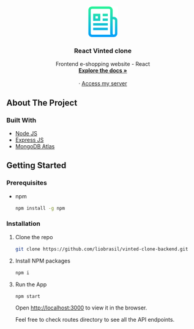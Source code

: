 <!--
*** Thanks for checking out the Best-README-Template. If you have a suggestion
*** that would make this better, please fork the repo and create a pull request
*** or simply open an issue with the tag "enhancement".
*** Thanks again! Now go create something AMAZING! :D
***
***
***
*** To avoid retyping too much info. Do a search and replace for the following:
*** github_username, repo_name, twitter_handle, email, project_title, project_description
-->

<!-- PROJECT SHIELDS -->
<!--
*** I'm using markdown "reference style" links for readability.
*** Reference links are enclosed in brackets [ ] instead of parentheses ( ).
*** See the bottom of this document for the declaration of the reference variables
*** for contributors-url, forks-url, etc. This is an optional, concise syntax you may use.
*** https://www.markdownguide.org/basic-syntax/#reference-style-links
-->

<!-- PROJECT LOGO -->
<br />
<p align="center">
  <a href="https://github.com/liobrasil/vinted-clone-backend">
    <img src="images/logo.png" alt="Logo" width="80" height="80">
  </a>

  <h3 align="center">React Vinted clone</h3>

  <p align="center">
    Frontend e-shopping website - React
    <br />
    <a href="https://github.com/liobrasil/vinted-clone-backend"><strong>Explore the docs »</strong></a>
    <br />
    <br />
       ·
    <a href="https://vinted-clone-liobrasil.herokuapp.com/">Access my server</a>
  </p>
</p>

<!-- TABLE OF CONTENTS

<details open="open">
  <summary><h2 style="display: inline-block">Table of Contents</h2></summary>
  <ol>
    <li>
      <a href="#about-the-project">About The Project</a>
      <ul>
        <li><a href="#built-with">Built With</a></li>
      </ul>
    </li>
    <li>
      <a href="#getting-started">Getting Started</a>
      <ul>
        <li><a href="#prerequisites">Prerequisites</a></li>
        <li><a href="#installation">Installation</a></li>
      </ul>
    </li>
    <li><a href="#usage">Usage</a></li>
    <li><a href="#roadmap">Roadmap</a></li>
    <li><a href="#contributing">Contributing</a></li>
    <li><a href="#license">License</a></li>
    <li><a href="#contact">Contact</a></li>
    <li><a href="#acknowledgements">Acknowledgements</a></li>
  </ol>
</details> -->

<!-- ABOUT THE PROJECT -->

## About The Project

<!-- [![Product Name Screen Shot][product-screenshot]](https://vinted-clone-liobrasil.netlify.app/) -->

<!-- Here's a blank template to get started:
**To avoid retyping too much info. Do a search and replace with your text editor for the following:**
`github_username`, `repo_name`, `twitter_handle`, `email`, `project_title`, `project_description` -->

### Built With

<!-- - [Create React App](https://github.com/facebook/create-react-app) -->

- [Node JS](https://nodejs.org/en/)
- [Express JS](https://www.npmjs.com/package/express)
- [MongoDB Atlas](https://www.mongodb.com/fr-fr/cloud/atlas)
<!-- - []() -->

<!-- GETTING STARTED -->

## Getting Started

<!-- To get a local copy up and running follow these simple steps. -->

### Prerequisites

<!-- This is an example of how to list things you need to use the software and how to install them. -->

- npm
  ```sh
  npm install -g npm
  ```

### Installation

1. Clone the repo
   ```sh
   git clone https://github.com/liobrasil/vinted-clone-backend.git
   ```
2. Install NPM packages
   ```sh
   npm i
   ```
3. Run the App

   ```sh
   npm start
   ```

   Open [http://localhost:3000](http://localhost:3000) to view it in the browser.

   Feel free to check routes directory to see all the API endpoints.
   <br />

<!-- USAGE EXAMPLES -->

<!-- ## Usage

Use this space to show useful examples of how a project can be used. Additional screenshots, code examples and demos work well in this space. You may also link to more resources.

_For more examples, please refer to the [Documentation](https://example.com)_ -->

<!-- ROADMAP -->
<!--
## Roadmap

See the [open issues](https://github.com/github_username/repo_name/issues) for a list of proposed features (and known issues). -->

<!-- CONTRIBUTING -->
<!--
## Contributing

Contributions are what make the open source community such an amazing place to be learn, inspire, and create. Any contributions you make are **greatly appreciated**.

1. Fork the Project
2. Create your Feature Branch (`git checkout -b feature/AmazingFeature`)
3. Commit your Changes (`git commit -m 'Add some AmazingFeature'`)
4. Push to the Branch (`git push origin feature/AmazingFeature`)
5. Open a Pull Request
 -->
<!-- LICENSE -->
<!--
## License

Distributed under the MIT License. See `LICENSE` for more information. -->

<!-- CONTACT

## Contact

Your Name - [@twitter_handle](https://twitter.com/twitter_handle) - email

Project Link: [https://github.com/github_username/repo_name](https://github.com/github_username/repo_name) -->

<!-- ACKNOWLEDGEMENTS -->
<!--
## Acknowledgements

- []()
- []()
- []() -->

<!-- MARKDOWN LINKS & IMAGES -->
<!-- https://www.markdownguide.org/basic-syntax/#reference-style-links -->
<!--
[contributors-shield]: https://img.shields.io/github/contributors/github_username/repo.svg?style=for-the-badge
[contributors-url]: https://github.com/github_username/repo/graphs/contributors
[forks-shield]: https://img.shields.io/github/forks/github_username/repo.svg?style=for-the-badge
[forks-url]: https://github.com/github_username/repo/network/members
[stars-shield]: https://img.shields.io/github/stars/github_username/repo.svg?style=for-the-badge
[stars-url]: https://github.com/github_username/repo/stargazers
[issues-shield]: https://img.shields.io/github/issues/github_username/repo.svg?style=for-the-badge
[issues-url]: https://github.com/github_username/repo/issues
[license-shield]: https://img.shields.io/github/license/github_username/repo.svg?style=for-the-badge
[license-url]: https://github.com/github_username/repo/blob/master/LICENSE.txt
[linkedin-shield]: https://img.shields.io/badge/-LinkedIn-black.svg?style=for-the-badge&logo=linkedin&colorB=555
[linkedin-url]: https://linkedin.com/in/github_username -->

[product-screenshot]: images/screenshot.png
